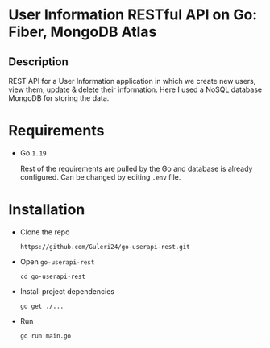 # User Information RESTful API on Go: Fiber, MongoDB Atlas

## Description
REST API for a User Information application in which we create new users, view them, update & delete their information. Here I used a NoSQL database MongoDB for storing the data.

# Requirements

* Go `1.19`

    Rest of the requirements are pulled by the Go and database is already configured. Can be changed by editing `.env` file. 

# Installation

* Clone the repo

    `https://github.com/Guleri24/go-userapi-rest.git`

* Open `go-userapi-rest`

    `cd go-userapi-rest`

* Install project dependencies

    `go get ./...`

* Run

    `go run main.go`

